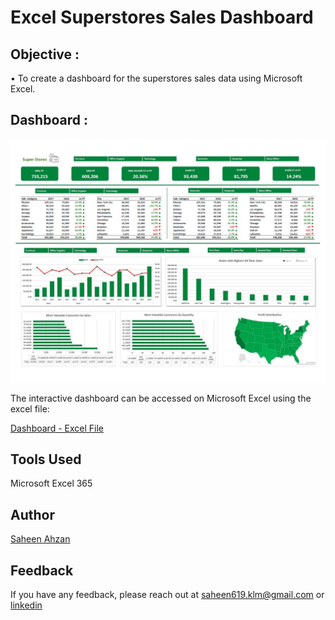 # Excel Superstores Sales Dashboard

## Objective :

• To create a dashboard for the superstores sales data using Microsoft Excel.

## Dashboard :

![Dashboard](https://github.com/saheen619/Excel-Superstores-Sales-Dashboard/blob/main/misc/ss.JPG?raw=true)   

The interactive dashboard can be accessed on Microsoft Excel using the excel file:

[Dashboard - Excel File](https://github.com/saheen619/Excel-Superstores-Sales-Dashboard/raw/main/Superstores%20Sales%20Dashboard.xlsx)

## Tools Used

Microsoft Excel 365

## Author

[Saheen Ahzan](https://github.com/saheen619)


## Feedback

If you have any feedback, please reach out at saheen619.klm@gmail.com or [linkedin](https://www.linkedin.com/in/saheenahzan/)
